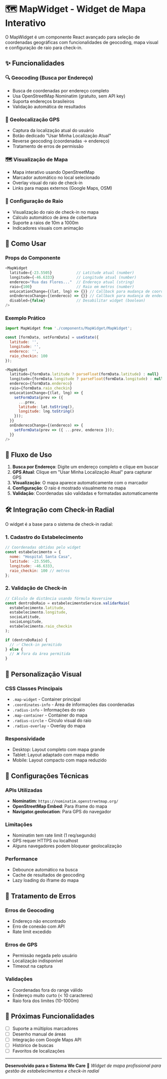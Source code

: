 # 🗺️ MapWidget - Widget de Mapa Interativo

O MapWidget é um componente React avançado para seleção de coordenadas geográficas com funcionalidades de geocoding, mapa visual e configuração de raio para check-in.

## ✨ Funcionalidades

### 🔍 **Geocoding (Busca por Endereço)**
- Busca de coordenadas por endereço completo
- Usa OpenStreetMap Nominatim (gratuito, sem API key)
- Suporta endereços brasileiros
- Validação automática de resultados

### 📍 **Geolocalização GPS**
- Captura da localização atual do usuário
- Botão dedicado "Usar Minha Localização Atual"
- Reverse geocoding (coordenadas → endereço)
- Tratamento de erros de permissão

### 🗺️ **Visualização de Mapa**
- Mapa interativo usando OpenStreetMap
- Marcador automático no local selecionado
- Overlay visual do raio de check-in
- Links para mapas externos (Google Maps, OSM)

### 📐 **Configuração de Raio**
- Visualização do raio de check-in no mapa
- Cálculo automático de área de cobertura
- Suporte a raios de 10m a 1000m
- Indicadores visuais com animação

## 🚀 Como Usar

### Props do Componente

```javascript
<MapWidget
  latitude={-23.5505}           // Latitude atual (number)
  longitude={-46.6333}          // Longitude atual (number)
  endereco="Rua das Flores..."  // Endereço atual (string)
  raio={100}                    // Raio em metros (number)
  onLocationChange={(lat, lng) => {}} // Callback para mudança de coordenadas
  onEnderecoChange={(endereco) => {}} // Callback para mudança de endereço
  disabled={false}              // Desabilitar widget (boolean)
/>
```

### Exemplo Prático

```javascript
import MapWidget from './components/MapWidget/MapWidget';

const [formData, setFormData] = useState({
  latitude: '',
  longitude: '',
  endereco: '',
  raio_checkin: 100
});

<MapWidget
  latitude={formData.latitude ? parseFloat(formData.latitude) : null}
  longitude={formData.longitude ? parseFloat(formData.longitude) : null}
  endereco={formData.endereco}
  raio={formData.raio_checkin}
  onLocationChange={(lat, lng) => {
    setFormData(prev => ({
      ...prev,
      latitude: lat.toString(),
      longitude: lng.toString()
    }));
  }}
  onEnderecoChange={(endereco) => {
    setFormData(prev => ({ ...prev, endereco }));
  }}
/>
```

## 🎯 Fluxo de Uso

1. **Busca por Endereço**: Digite um endereço completo e clique em buscar
2. **GPS Atual**: Clique em "Usar Minha Localização Atual" para capturar GPS
3. **Visualização**: O mapa aparece automaticamente com o marcador
4. **Configuração**: O raio é mostrado visualmente no mapa
5. **Validação**: Coordenadas são validadas e formatadas automaticamente

## 🛠️ Integração com Check-in Radial

O widget é a base para o sistema de check-in radial:

### 1. **Cadastro do Estabelecimento**
```javascript
// Coordenadas obtidas pelo widget
const estabelecimento = {
  nome: "Hospital Santa Casa",
  latitude: -23.5505,
  longitude: -46.6333,
  raio_checkin: 100 // metros
};
```

### 2. **Validação de Check-in**
```javascript
// Cálculo de distância usando fórmula Haversine
const dentroDoRaio = estabelecimentoService.validarRaio(
  estabelecimento.latitude,
  estabelecimento.longitude,
  socioLatitude,
  socioLongitude,
  estabelecimento.raio_checkin
);

if (dentroDoRaio) {
  // ✅ Check-in permitido
} else {
  // ❌ Fora da área permitida
}
```

## 🎨 Personalização Visual

### CSS Classes Principais
- `.map-widget` - Container principal
- `.coordinates-info` - Área de informações das coordenadas
- `.radius-info` - Informações do raio
- `.map-container` - Container do mapa
- `.radius-circle` - Círculo visual do raio
- `.radius-overlay` - Overlay do mapa

### Responsividade
- Desktop: Layout completo com mapa grande
- Tablet: Layout adaptado com mapa médio
- Mobile: Layout compacto com mapa reduzido

## 🔧 Configurações Técnicas

### APIs Utilizadas
- **Nominatim**: `https://nominatim.openstreetmap.org/`
- **OpenStreetMap Embed**: Para iframe do mapa
- **Navigator.geolocation**: Para GPS do navegador

### Limitações
- Nominatim tem rate limit (1 req/segundo)
- GPS requer HTTPS ou localhost
- Alguns navegadores podem bloquear geolocalização

### Performance
- Debounce automático na busca
- Cache de resultados de geocoding
- Lazy loading do iframe do mapa

## 🚨 Tratamento de Erros

### Erros de Geocoding
- Endereço não encontrado
- Erro de conexão com API
- Rate limit excedido

### Erros de GPS
- Permissão negada pelo usuário
- Localização indisponível
- Timeout na captura

### Validações
- Coordenadas fora do range válido
- Endereço muito curto (< 10 caracteres)
- Raio fora dos limites (10-1000m)

## 🎉 Próximas Funcionalidades

- [ ] Suporte a múltiplos marcadores
- [ ] Desenho manual de áreas
- [ ] Integração com Google Maps API
- [ ] Histórico de buscas
- [ ] Favoritos de localizações

---

**Desenvolvido para o Sistema We Care** 💚
*Widget de mapa profissional para gestão de estabelecimentos e check-in radial* 